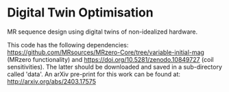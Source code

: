 # Digital Twin Optimisation
MR sequence design using digital twins of non-idealized hardware.

This code has the following dependencies: https://github.com/MRsources/MRzero-Core/tree/variable-initial-mag (MRzero functionality) and https://doi.org/10.5281/zenodo.10849727 (coil sensitivities). The latter should be downloaded and saved in a sub-directory called 'data'. An arXiv pre-print for this work can be found at: http://arxiv.org/abs/2403.17575

